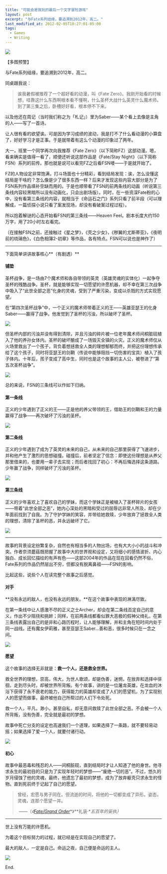 ```yaml
---
title: "可能会是我玩的最后一个文字冒险游戏"
layout: post
excerpt: "与Fate系列结缘，要追溯到2012年，高二。"
last_modified_at: 2012-02-05T10:27:01-05:00
tags:
  - Games
  - Writing
---
```




![](http://ohn6qfqhe.bkt.clouddn.com/fsn1.png)

【多图预警】

与Fate系列结缘，要追溯到2012年，高二。

同桌跟我说：

> 诶我暑假被推荐了一个超好看的动漫，叫《Fate Zero》。我刚开始看的时候想，哇靠这什么东西啊根本看不懂啊，什么圣杯大战什么英灵什么魔术师。到了第三集之后，卧槽好好看，根本停不下来。

以及他还在周记（当时我们称之为「札记」）里为Saber——某个看上去像是主角的人——写了一首诗。

让人很有看的欲望诶。可是因为学习成绩的波动，我是打不了什么看动漫的小算盘了，好好学习才是正事。于是就带着有这么个动漫的印象过了两年。

大一，班里一个同学再次向我推荐《Fate Zero》（以下简称FZ）这部动漫。嗯，看来确实是值得一看了，顺便还听说这部作品是《Fate/Stay Night》（以下简称FSN）系列的前传。那也就是说可以看完FZ之后看FSN喽——于是就开始了。

FZ的人物设定非常饱满，打斗场面也十分精彩，看到结局发现：诶，怎么没懂这结局是干啥的？怎么像是少了很多东西一样？后来才发现这些内容大部分是为了FSN系列作品填补空缺而用的。于是也顺带看了FSN的前两条线的动画（听说第三条线内容较黑暗所以没有动画化，只会出剧场版）。同时，在一些资深Fate粉的心中，没有看第三条线的内容，就相当于《命运石之门》系列只看了前半段（可以理解成，一篇侦探小说只看了案发现场，却没有看破案过程过程）。

所以抱着解谜的心态开始看FSN的第三条线——Heaven Feel。剧本长度大约150万字，用了20小时左右看完。

（在接触FSN之前，还接触过《星之梦》，《壳之少女》，《秽翼的尤斯蒂亚》，《夜明前的琉璃色》，《白色相簿2-初章》等作品，各有特点。FSN可以说也是神作了）

---

下面简单讲讲故事核心**（有剧透）**

#### 铺垫

圣杯战争，是一场由7个魔术师和各自带领的英灵（英雄灵魂的实体化）一起争夺圣杯的残酷战争。圣杯，就是能够实现一切愿望的许愿机器，却不幸在第三次战争中吸入了“此世全部之恶”化身的灵魂，受到了严重污染，变成以杀戮的方式实现愿望。

在“第四次圣杯战争”中，一个正义的魔术师带着正义的王——英雄亚瑟王的化身Saber——赢得了战争。他发觉到了圣杯的污浊，所以破坏了圣杯。

![](http://ohn6qfqhe.bkt.clouddn.com/fsn2.png)

但圣杯内部的污浊并没有得到清除，并且污浊的碎片被一位老年魔术师间桐脏砚植入了他的养孙女体内。圣杯的破坏酿成了一场毁灭全镇的火灾。正义的魔术师仅从火场里救出了一个孩子，背负着想拯救全人类的理想郁郁而终，并把这份理想传承给了这个孩子，同时将亚瑟王的剑鞘（传说中能够阻挡一切伤害的宝具）植入了孩子体内。十年后，孩子变成了高中生，同时也是这个故事的主人公，被卷进了“第五次圣杯战争”。

![](http://ohn6qfqhe.bkt.clouddn.com/fsn3.png)

总的来说，FSN的三条线可以作如下归纳。

#### 第一条线

正义的少年遇到了正义的王——正是他的养父带领的王，借助王的剑鞘和王的力量赢得了战争——再次破坏了污浊的圣杯。

![](http://ohn6qfqhe.bkt.clouddn.com/fsn4.png)

#### 第二条线

正义的少年遇到了成为了英灵的未来的自己，从未来的自己那里获得了飞速进步，并和他产生了激烈的思想碰撞。碰撞后，前者坚定了信念：即使这份理想是从养父那里借来的，也要用一辈子去实现；而后者找回了初心：不再后悔选择这条道路。少年赢了战争，同样破坏了污浊的圣杯。

![](http://ohn6qfqhe.bkt.clouddn.com/fsn5.png)

#### 第三条线

正义的少年喜欢上了喜欢自己的学妹，而这个学妹正是被植入了圣杯碎片的女孩——带着“此世全部之恶”，她内心深处的黑暗和受过的屈辱远非常人所及，却在少年面前找到了自我。为了守护学妹的笑容，并带给她救赎，少年放弃了拯救全人类的理想，清除了圣杯的恶，并永远破坏了它。

![](http://ohn6qfqhe.bkt.clouddn.com/fsn6.png)

---

故事的背景设定纷繁复杂，自然也有相当多的人物出场，也有大大小小的战斗和冲突。作者奈须蘑菇既把握了故事中大的世界观和设定，又将细小的感情波折、内心独白、成长回忆描绘的有声有色——这部2004年的作品在现在回看仍然不俗，Fate系列的作品仍然层出不穷，但都没有脱离鼻祖——FSN的影响。

比起这些，说些个人在读完整个故事之后感觉。

#### 对手

**没有永远的敌人，也没有永远的朋友。**在这个故事中表现的淋漓尽致。

在第一条线中让人感激不尽的正义之士Archer，却会在第二条线否定自己的意义，作出不少阻挠和挑衅；同样，在前两条线都看似罪大恶极的假神父绮礼，在第三条线表露出自己的是非和心路历程时，让人能够理解，并和主角在短时间内处于同一战线。还有魔女伊莉雅，甚至亚瑟王Saber...善和恶，很多时候只在一念之间。

![](http://ohn6qfqhe.bkt.clouddn.com/fsn7.png)

#### 愿望

这个故事的选择无非就是：**救一个人，还是救全世界。**

救全世界的理想，崇高，伟大，为世人歌颂，却是伪善，迷惘，在放弃和选择中徘徊，走到尽头时，却被世界所背叛。有个故事，讲的是一位屠龙英雄，在龙血的沐浴下获得了永不衰老的能力，获得能力的英雄却变成了人们的愿望机，为了实现别人的愿望而做事，最终被他自己所帮过的人们下令处死。

救一个人，平凡，渺小，甚至自私，却无意间救赎了此世全部之恶。不会被一个人所背叛，没有伪善，完全就是最初的梦想。

故事中死亡分支的设定也高速我们一个道理，如果选择了一条路，就不要轻易动摇；如果选择了爱一个人，就要付诸行动。

![](http://ohn6qfqhe.bkt.clouddn.com/fsn8.png)

#### 初心

故事中最恶毒和残忍的人——间桐脏砚，直到结局时才让人知道了他的身世。他寻求永生的最初目的只是为了实现年轻时的梦想——“废绝一切的恶”。不过，悠久的岁月侵蚀了他的灵魂，最终，他遗忘了最初的梦想，成为了放弃躯壳只求永生的怪物。直到死前终于记起了自己的愿望。

>曾经，宏愿与男子同在。但流逝的时间，将他的一切都变成了异形。姿态，灵魂，连那个愿望一并。
>
>​								——（*《*[*Fate/Grand Order*](https://baike.baidu.com/item/Fate%2FGrand%20Order/15091274)*》**礼装·**五百年的妄执）*

---

世上没有万能的许愿机。

为着这个目标努力的过程，就已经是在实现自己的愿望了。

最大的敌人，一定是自己。命运之夜，自己便是命运的主人。

![](http://ohn6qfqhe.bkt.clouddn.com/fsn9.png)



End.